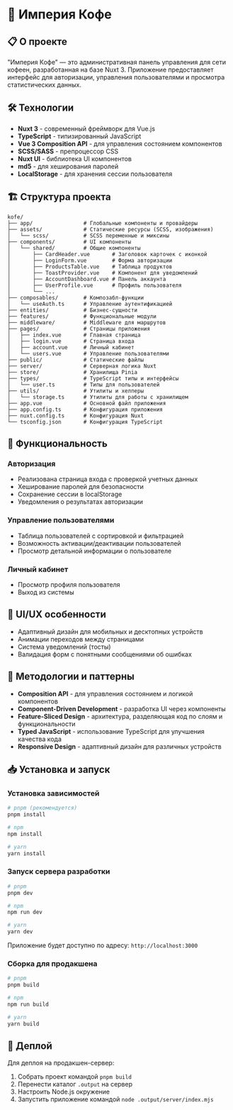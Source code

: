 # 🔱 Империя Кофе

## 📋 О проекте

"Империя Кофе" — это административная панель управления для сети кофеен, разработанная на базе Nuxt 3. Приложение предоставляет интерфейс для авторизации, управления пользователями и просмотра статистических данных.

## 🛠 Технологии

- **Nuxt 3** - современный фреймворк для Vue.js
- **TypeScript** - типизированный JavaScript
- **Vue 3 Composition API** - для управления состоянием компонентов
- **SCSS/SASS** - препроцессор CSS
- **Nuxt UI** - библиотека UI компонентов
- **md5** - для хеширования паролей
- **LocalStorage** - для хранения сессии пользователя

## 🏗 Структура проекта

```
kofe/
├── app/                # Глобальные компоненты и провайдеры
├── assets/             # Статические ресурсы (SCSS, изображения)
│   └── scss/           # SCSS переменные и миксины
├── components/         # UI компоненты
│   └── shared/         # Общие компоненты
│       ├── CardHeader.vue       # Заголовок карточек с иконкой
│       ├── LoginForm.vue        # Форма авторизации
│       ├── ProductsTable.vue    # Таблица продуктов
│       ├── ToastProvider.vue    # Компонент для уведомлений
│       ├── AccountDashboard.vue # Панель аккаунта
│       ├── UserProfile.vue      # Профиль пользователя
│       └── ...
├── composables/        # Композабл-функции
│   └── useAuth.ts      # Управление аутентификацией
├── entities/           # Бизнес-сущности
├── features/           # Функциональные модули
├── middleware/         # Middleware для маршрутов
├── pages/              # Страницы приложения
│   ├── index.vue       # Главная страница
│   ├── login.vue       # Страница входа
│   ├── account.vue     # Личный кабинет
│   └── users.vue       # Управление пользователями
├── public/             # Статические файлы
├── server/             # Серверная логика Nuxt
├── store/              # Хранилища Pinia
├── types/              # TypeScript типы и интерфейсы
│   └── user.ts         # Типы для пользователей
├── utils/              # Утилиты и хелперы
│   └── storage.ts      # Утилиты для работы с хранилищем
├── app.vue             # Основной файл приложения
├── app.config.ts       # Конфигурация приложения
├── nuxt.config.ts      # Конфигурация Nuxt
└── tsconfig.json       # Конфигурация TypeScript
```

## 🔐 Функциональность

### Авторизация
- Реализована страница входа с проверкой учетных данных
- Хеширование паролей для безопасности
- Сохранение сессии в localStorage
- Уведомления о результатах авторизации

### Управление пользователями
- Таблица пользователей с сортировкой и фильтрацией
- Возможность активации/деактивации пользователей
- Просмотр детальной информации о пользователе

### Личный кабинет
- Просмотр профиля пользователя
- Выход из системы

## 📱 UI/UX особенности

- Адаптивный дизайн для мобильных и десктопных устройств
- Анимации переходов между страницами
- Система уведомлений (тосты)
- Валидация форм с понятными сообщениями об ошибках

## 🧩 Методологии и паттерны

- **Composition API** - для управления состоянием и логикой компонентов
- **Component-Driven Development** - разработка UI через компоненты
- **Feature-Sliced Design** - архитектура, разделяющая код по слоям и функциональности
- **Typed JavaScript** - использование TypeScript для улучшения качества кода
- **Responsive Design** - адаптивный дизайн для различных устройств

## 📥 Установка и запуск

### Установка зависимостей

```bash
# pnpm (рекомендуется)
pnpm install

# npm
npm install

# yarn
yarn install
```

### Запуск сервера разработки

```bash
# pnpm
pnpm dev

# npm
npm run dev

# yarn
yarn dev
```

Приложение будет доступно по адресу: `http://localhost:3000`

### Сборка для продакшена

```bash
# pnpm
pnpm build

# npm
npm run build

# yarn
yarn build
```

## 🚀 Деплой

Для деплоя на продакшен-сервер:

1. Собрать проект командой `pnpm build`
2. Перенести каталог `.output` на сервер
3. Настроить Node.js окружение
4. Запустить приложение командой `node .output/server/index.mjs`
